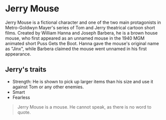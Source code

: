 # Jerry Mouse

Jerry Mouse is a fictional character and one of the two main protagonists in Metro-Goldwyn Mayer's series of Tom and Jerry theatrical cartoon short films. Created by William Hanna and Joseph Barbera, he is a brown house mouse, who first appeared as an unnamed mouse in the 1940 MGM animated short Puss Gets the Boot. Hanna gave the mouse's original name as "Jinx", while Barbera claimed the mouse went unnamed in his first appearance. 

## Jerry's traits

* Strength: He is shown to pick up larger items than his size and use it against Tom or any other enemies. 
* Smart
* Fearless

> Jerry Mouse is a mouse. He cannot speak, as there is no word to quote.